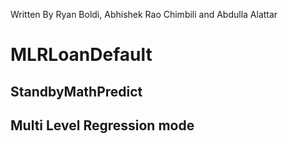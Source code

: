 Written By Ryan Boldi, Abhishek Rao Chimbili and Abdulla Alattar

# MLRLoanDefault

## StandbyMathPredict

## Multi Level Regression mode
